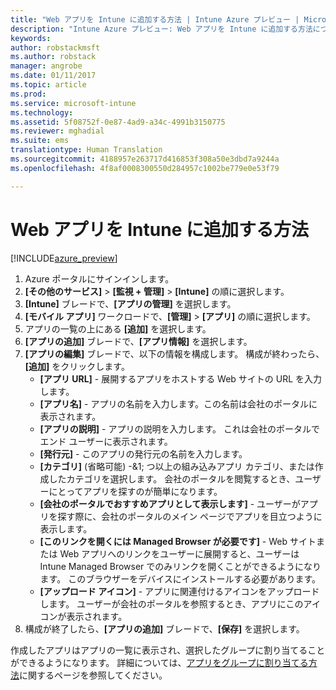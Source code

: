 ```yaml
---
title: "Web アプリを Intune に追加する方法 | Intune Azure プレビュー | Microsoft Docs"
description: "Intune Azure プレビュー: Web アプリを Intune に追加する方法について説明します。"
keywords: 
author: robstackmsft
ms.author: robstack
manager: angrobe
ms.date: 01/11/2017
ms.topic: article
ms.prod: 
ms.service: microsoft-intune
ms.technology: 
ms.assetid: 5f08752f-0e87-4ad9-a34c-4991b3150775
ms.reviewer: mghadial
ms.suite: ems
translationtype: Human Translation
ms.sourcegitcommit: 4188957e263717d416853f308a50e3dbd7a9244a
ms.openlocfilehash: 4f8af0008300550d284957c1002be779e0e53f79

---
```


# <a name="how-to-add-web-apps-to-intune"></a>Web アプリを Intune に追加する方法

[!INCLUDE[azure_preview](../includes/azure_preview.md)]

1. Azure ポータルにサインインします。
2. **[その他のサービス]** > **[監視 + 管理]** > **[Intune]** の順に選択します。
3. **[Intune]** ブレードで、**[アプリの管理]** を選択します。
4. **[モバイル アプリ]** ワークロードで、**[管理]** > **[アプリ]** の順に選択します。
5. アプリの一覧の上にある **[追加]** を選択します。
6. **[アプリの追加]** ブレードで、**[アプリ情報]** を選択します。
7. **[アプリの編集]** ブレードで、以下の情報を構成します。 構成が終わったら、**[追加]** をクリックします。
    - **[アプリ URL]** - 展開するアプリをホストする Web サイトの URL を入力します。
    - **[アプリ名]** - アプリの名前を入力します。この名前は会社のポータルに表示されます。
    - **[アプリの説明]** - アプリの説明を入力します。 これは会社のポータルでエンド ユーザーに表示されます。
    - **[発行元]** - このアプリの発行元の名前を入力します。
    - **[カテゴリ]** (省略可能) -&1; つ以上の組み込みアプリ カテゴリ、または作成したカテゴリを選択します。 会社のポータルを閲覧するとき、ユーザーにとってアプリを探すのが簡単になります。
    - **[会社のポータルでおすすめアプリとして表示します]** - ユーザーがアプリを探す際に、会社のポータルのメイン ページでアプリを目立つように表示します。
    - **[このリンクを開くには Managed Browser が必要です]** - Web サイトまたは Web アプリへのリンクをユーザーに展開すると、ユーザーは Intune Managed Browser でのみリンクを開くことができるようになります。 このブラウザーをデバイスにインストールする必要があります。
    - **[アップロード アイコン]** - アプリに関連付けるアイコンをアップロードします。 ユーザーが会社のポータルを参照するとき、アプリにこのアイコンが表示されます。
8. 構成が終了したら、**[アプリの追加]** ブレードで、**[保存]** を選択します。

作成したアプリはアプリの一覧に表示され、選択したグループに割り当てることができるようになります。 詳細については、[アプリをグループに割り当てる方法](/intune-azure/manage-apps/deploy-apps)に関するページを参照してください。


<!--HONumber=Feb17_HO1-->


